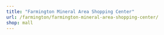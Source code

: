 ```yaml
---
title: "Farmington Mineral Area Shopping Center"
url: /farmington/farmington-mineral-area-shopping-center/
shop: mall
---
```

